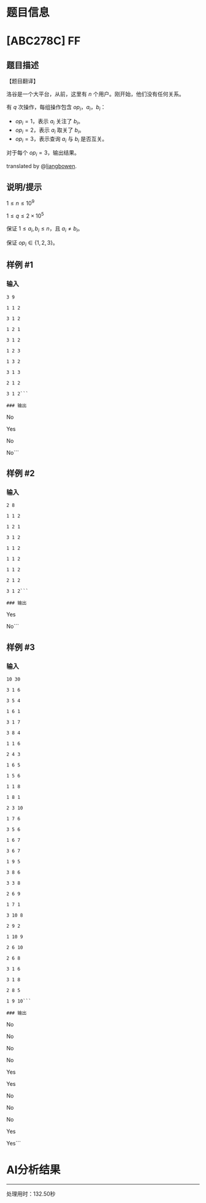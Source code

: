 # 题目信息

# [ABC278C] FF

## 题目描述

【题目翻译】

洛谷是一个大平台，从前，这里有 $n$ 个用户。刚开始，他们没有任何关系。

有 $q$ 次操作，每组操作包含 $op_i$，$a_i$，$b_i$：

+ $op_i = 1$，表示 $a_i$ 关注了 $b_i$。
+ $op_i = 2$，表示 $a_i$ 取关了 $b_i$。
+ $op_i = 3$，表示查询 $a_i$ 与 $b_i$ 是否互关。

对于每个 $op_i = 3$，输出结果。

translated by @[liangbowen](https://www.luogu.com.cn/user/367488).

## 说明/提示

$1 \le n \le 10^9$

$1 \le q \le 2 \times 10^5$

保证 $1 \le a_i, b_i \le n$，且 $a_i \ne b_i$。

保证 $op_i \in \{1, 2, 3\}$。

## 样例 #1

### 输入

```
3 9

1 1 2

3 1 2

1 2 1

3 1 2

1 2 3

1 3 2

3 1 3

2 1 2

3 1 2```

### 输出

```
No

Yes

No

No```

## 样例 #2

### 输入

```
2 8

1 1 2

1 2 1

3 1 2

1 1 2

1 1 2

1 1 2

2 1 2

3 1 2```

### 输出

```
Yes

No```

## 样例 #3

### 输入

```
10 30

3 1 6

3 5 4

1 6 1

3 1 7

3 8 4

1 1 6

2 4 3

1 6 5

1 5 6

1 1 8

1 8 1

2 3 10

1 7 6

3 5 6

1 6 7

3 6 7

1 9 5

3 8 6

3 3 8

2 6 9

1 7 1

3 10 8

2 9 2

1 10 9

2 6 10

2 6 8

3 1 6

3 1 8

2 8 5

1 9 10```

### 输出

```
No

No

No

No

Yes

Yes

No

No

No

Yes

Yes```

# AI分析结果



---
处理用时：132.50秒